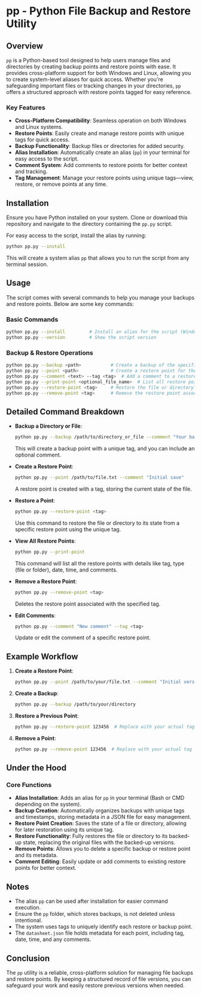 # pp - Python File Backup and Restore Utility

## Overview

`pp` is a Python-based tool designed to help users manage files and directories by creating backup points and restore points with ease. It provides cross-platform support for both Windows and Linux, allowing you to create system-level aliases for quick access. Whether you're safeguarding important files or tracking changes in your directories, `pp` offers a structured approach with restore points tagged for easy reference.

### Key Features
- **Cross-Platform Compatibility**: Seamless operation on both Windows and Linux systems.
- **Restore Points**: Easily create and manage restore points with unique tags for quick access.
- **Backup Functionality**: Backup files or directories for added security.
- **Alias Installation**: Automatically create an alias (`pp`) in your terminal for easy access to the script.
- **Comment System**: Add comments to restore points for better context and tracking.
- **Tag Management**: Manage your restore points using unique tags—view, restore, or remove points at any time.

## Installation

Ensure you have Python installed on your system. Clone or download this repository and navigate to the directory containing the `pp.py` script.

For easy access to the script, install the alias by running:
```bash
python pp.py --install
```
This will create a system alias `pp` that allows you to run the script from any terminal session.

## Usage

The script comes with several commands to help you manage your backups and restore points. Below are some key commands:

### Basic Commands

```bash
python pp.py --install         # Install an alias for the script (Windows/Linux)
python pp.py --version         # Show the script version
```

### Backup & Restore Operations

```bash
python pp.py --backup <path>           # Create a backup of the specified file or directory
python pp.py --point <path>            # Create a restore point for the specified file
python pp.py --comment <text> --tag <tag>  # Add a comment to a restore point using its tag
python pp.py --print-point <optional_file_name>  # List all restore points or those for a specific file
python pp.py --restore-point <tag>     # Restore the file or directory associated with the specified tag
python pp.py --remove-point <tag>      # Remove the restore point associated with the specified tag
```

## Detailed Command Breakdown

- **Backup a Directory or File**:
    ```bash
    python pp.py --backup /path/to/directory_or_file --comment "Your backup description"
    ```
    This will create a backup point with a unique tag, and you can include an optional comment.

- **Create a Restore Point**:
    ```bash
    python pp.py --point /path/to/file.txt --comment "Initial save"
    ```
    A restore point is created with a tag, storing the current state of the file.

- **Restore a Point**:
    ```bash
    python pp.py --restore-point <tag>
    ```
    Use this command to restore the file or directory to its state from a specific restore point using the unique tag.

- **View All Restore Points**:
    ```bash
    python pp.py --print-point
    ```
    This command will list all the restore points with details like tag, type (file or folder), date, time, and comments.

- **Remove a Restore Point**:
    ```bash
    python pp.py --remove-point <tag>
    ```
    Deletes the restore point associated with the specified tag.

- **Edit Comments**:
    ```bash
    python pp.py --comment "New comment" --tag <tag>
    ```
    Update or edit the comment of a specific restore point.

## Example Workflow

1. **Create a Restore Point**:
    ```bash
    python pp.py --point /path/to/your/file.txt --comment "Initial version"
    ```
   
2. **Create a Backup**:
    ```bash
    python pp.py --backup /path/to/your/directory
    ```

3. **Restore a Previous Point**:
    ```bash
    python pp.py --restore-point 123456  # Replace with your actual tag
    ```

4. **Remove a Point**:
    ```bash
    python pp.py --remove-point 123456  # Replace with your actual tag
    ```

## Under the Hood

### Core Functions
- **Alias Installation**: Adds an alias for `pp` in your terminal (Bash or CMD depending on the system).
- **Backup Creation**: Automatically organizes backups with unique tags and timestamps, storing metadata in a JSON file for easy management.
- **Restore Point Creation**: Saves the state of a file or directory, allowing for later restoration using its unique tag.
- **Restore Functionality**: Fully restores the file or directory to its backed-up state, replacing the original files with the backed-up versions.
- **Remove Points**: Allows you to delete a specific backup or restore point and its metadata.
- **Comment Editing**: Easily update or add comments to existing restore points for better context.

## Notes

- The alias `pp` can be used after installation for easier command execution.
- Ensure the `pp` folder, which stores backups, is not deleted unless intentional.
- The system uses tags to uniquely identify each restore or backup point.
- The `datasheet.json` file holds metadata for each point, including tag, date, time, and any comments.

## Conclusion

The `pp` utility is a reliable, cross-platform solution for managing file backups and restore points. By keeping a structured record of file versions, you can safeguard your work and easily restore previous versions when needed.
